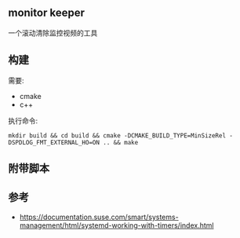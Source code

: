 ## monitor keeper

一个滚动清除监控视频的工具

## 构建

需要:

- cmake
- c++

执行命令:

```
mkdir build && cd build && cmake -DCMAKE_BUILD_TYPE=MinSizeRel -DSPDLOG_FMT_EXTERNAL_HO=ON .. && make
```

## 附带脚本

## 参考

- https://documentation.suse.com/smart/systems-management/html/systemd-working-with-timers/index.html
